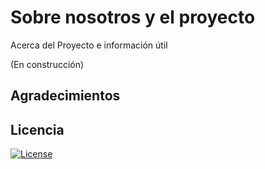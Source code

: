 # Sobre nosotros y el proyecto

Acerca del Proyecto e información útil

(En construcción)


## Agradecimientos



## Licencia

[![License](http://img.shields.io/:license-gpl-blue.svg)](http://opensource.org/licenses/GPL-2.0)
